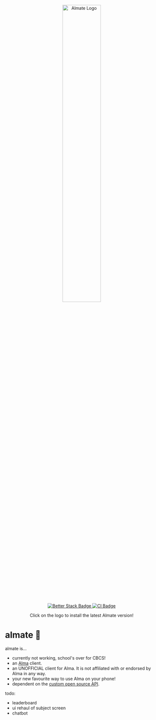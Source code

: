 <p align="center">
   <a href="https://github.com/smattsil/almate/releases/download/v1.1.0/app-release.apk">
     <img src="https://github.com/smattsil/almate/blob/main/app/src/main/res/drawable/vectoralmatelexend.png" alt="Almate Logo" width=50%>
   </a>
</p>
<p align="center">
   <a href="https://almate.betteruptime.com/">
     <img src="https://uptime.betterstack.com/status-badges/v1/monitor/1cxzg.svg" alt="Better Stack Badge">
   </a>
   <a href="https://github.com/Zexsys-Productions/almate/actions/workflows/build.yml">
     <img src="https://github.com/Zexsys-Productions/almate/actions/workflows/build.yml/badge.svg?branch=main" alt="CI Badge">
   </a>
</p>
<p align="center">
Click on the logo to install the latest Almate version!
</p>

# **almate** 🌟

almate is...
- currently not working, school's over for CBCS!
- an [Alma](https://getalma.com/) client.
- an UNOFFICIAL client for Alma. It is not affiliated with or endorsed by Alma in any way.
- your new favourite way to use Alma on your phone!
- dependent on the [custom open source API](https://github.com/smattsil/getalma-api).

todo:
- leaderboard
- ui rehaul of subject screen
- chatbot
